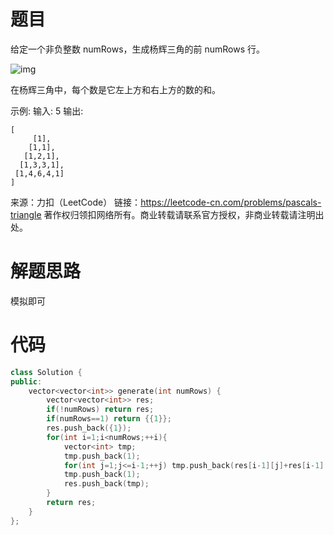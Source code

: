 # 题目

给定一个非负整数 numRows，生成杨辉三角的前 numRows 行。

![img](https://upload.wikimedia.org/wikipedia/commons/0/0d/PascalTriangleAnimated2.gif)

在杨辉三角中，每个数是它左上方和右上方的数的和。

示例:
输入: 5
输出:

```
[
     [1],
    [1,1],
   [1,2,1],
  [1,3,3,1],
 [1,4,6,4,1]
]
```

来源：力扣（LeetCode）
链接：https://leetcode-cn.com/problems/pascals-triangle
著作权归领扣网络所有。商业转载请联系官方授权，非商业转载请注明出处。

# 解题思路

模拟即可

# 代码

```c++
class Solution {
public:
    vector<vector<int>> generate(int numRows) {
        vector<vector<int>> res;
        if(!numRows) return res;
        if(numRows==1) return {{1}};
        res.push_back({1});
        for(int i=1;i<numRows;++i){
            vector<int> tmp;
            tmp.push_back(1);
            for(int j=1;j<=i-1;++j) tmp.push_back(res[i-1][j]+res[i-1][j-1]);
            tmp.push_back(1);
            res.push_back(tmp);
        }
        return res;
    }
};
```

